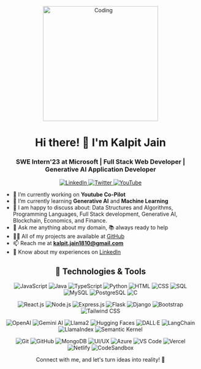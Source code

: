 <p align="center">
  <img width="300" src="https://miro.medium.com/v2/resize:fit:1360/format:webp/1*zVnWJtyGOX_kUIDm6ccCfQ.gif" alt="Coding">
</p>

<h1 align="center">Hi there! 👋 I'm Kalpit Jain</h1>
<h3 align="center">SWE Intern'23 at Microsoft | Full Stack Web Developer | Generative AI Application Developer</h3>

<p align="center">
  <a href="https://linkedin.com/in/kalpitjain18/" target="_blank">
    <img src="https://img.shields.io/badge/-LinkedIn-0077B5?style=flat-square&logo=linkedin&logoColor=white" alt="LinkedIn">
  </a>
  <a href="https://twitter.com/_kalpitjain_" target="_blank">
    <img src="https://img.shields.io/badge/-Twitter-1DA1F2?style=flat-square&logo=twitter&logoColor=white" alt="Twitter">
  </a>
  <a href="https://www.youtube.com/@kalpit_jain" target="_blank">
    <img src="https://img.shields.io/badge/-YouTube-FF0000?style=flat-square&logo=youtube&logoColor=white" alt="YouTube">
  </a>
</p>

- 🔭 I’m currently working on **Youtube Co-Pilot**
- 🌱 I’m currently learning **Generative AI** and **Machine Learning**
- 🤝 I am happy to discuss about: Data Structures and Algorithms, Programming Languages, Full Stack development, Generative AI, Blockchain, Economics, and Finance.
- 💬 Ask me anything about my domain, 📚 always ready to help
- 👨‍💻 All of my projects are available at [GitHub](https://github.com/kalpitjain)
- 📫 Reach me at **kalpit.jain1810@gmail.com**
- 📄 Know about my experiences on [LinkedIn](https://www.linkedin.com/in/kalpitjain18/)

<h2 align="center">🚀 Technologies & Tools</h2>

<p align="center">
  <img src="https://img.shields.io/badge/-JavaScript-F7DF1E?style=flat-square&logo=javascript&logoColor=white" alt="JavaScript">
  <img src="https://img.shields.io/badge/-Java-007396?style=flat-square&logo=java&logoColor=white" alt="Java">
  <img src="https://img.shields.io/badge/-TypeScript-3178C6?style=flat-square&logo=typescript&logoColor=white" alt="TypeScript">
  <img src="https://img.shields.io/badge/-Python-3776AB?style=flat-square&logo=python&logoColor=white" alt="Python">
  <img src="https://img.shields.io/badge/-HTML-E34F26?style=flat-square&logo=html5&logoColor=white" alt="HTML">
  <img src="https://img.shields.io/badge/-CSS-1572B6?style=flat-square&logo=css3&logoColor=white" alt="CSS">
  <img src="https://img.shields.io/badge/-SQL-4479A1?style=flat-square&logo=sql&logoColor=white" alt="SQL">
  <img src="https://img.shields.io/badge/-MySQL-4479A1?style=flat-square&logo=mysql&logoColor=white" alt="MySQL">
  <img src="https://img.shields.io/badge/-PostgreSQL-336791?style=flat-square&logo=postgresql&logoColor=white" alt="PostgreSQL">
  <img src="https://img.shields.io/badge/-C-A8B9CC?style=flat-square&logo=c&logoColor=white" alt="C">
</p>

<p align="center">
  <img src="https://img.shields.io/badge/-React.js-61DAFB?style=flat-square&logo=react&logoColor=white" alt="React.js">
  <img src="https://img.shields.io/badge/-Node.js-339933?style=flat-square&logo=node.js&logoColor=white" alt="Node.js">
  <img src="https://img.shields.io/badge/-Express.js-000000?style=flat-square&logo=express&logoColor=white" alt="Express.js">
  <img src="https://img.shields.io/badge/-Flask-000000?style=flat-square&logo=flask&logoColor=white" alt="Flask">
  <img src="https://img.shields.io/badge/-Django-092E20?style=flat-square&logo=django&logoColor=white" alt="Django">
  <img src="https://img.shields.io/badge/-Bootstrap-7952B3?style=flat-square&logo=bootstrap&logoColor=white" alt="Bootstrap">
  <img src="https://img.shields.io/badge/-Tailwind_CSS-38B2AC?style=flat-square&logo=tailwind-css&logoColor=white" alt="Tailwind CSS">
</p>

<p align="center">
  <img src="https://img.shields.io/badge/-OpenAI-0082C3?style=flat-square&logo=openai&logoColor=white" alt="OpenAI">
  <img src="https://img.shields.io/badge/-Gemini_AI-3F49CC?style=flat-square&logo=gemini-ai&logoColor=white" alt="Gemini AI">
  <img src="https://img.shields.io/badge/-Llama2-FFA07A?style=flat-square&logo=llama2&logoColor=white" alt="Llama2">
  <img src="https://img.shields.io/badge/-Hugging_Faces-1766B3?style=flat-square&logo=hugging-face&logoColor=white" alt="Hugging Faces">
  <img src="https://img.shields.io/badge/-DALL·E-000000?style=flat-square&logo=dalle&logoColor=white" alt="DALL·E">
  <img src="https://img.shields.io/badge/-LangChain-1E1E1E?style=flat-square&logo=langchain&logoColor=white" alt="LangChain">
  <img src="https://img.shields.io/badge/-LlamaIndex-FFA07A?style=flat-square&logo=llama-indiex&logoColor=white" alt="LlamaIndex">
  <img src="https://img.shields.io/badge/-Semantic_Kernel-6550E9?style=flat-square&logo=semantic-kernel&logoColor=white" alt="Semantic Kernel">
</p>

<p align="center">
  <img src="https://img.shields.io/badge/-Git-F05032?style=flat-square&logo=git&logoColor=white" alt="Git">
  <img src="https://img.shields.io/badge/-GitHub-181717?style=flat-square&logo=github&logoColor=white" alt="GitHub">
  <img src="https://img.shields.io/badge/-MongoDB-4DB33D?style=flat-square&logo=mongodb&logoColor=white" alt="MongoDB">
  <img src="https://img.shields.io/badge/-UI/UX-4FC08D?style=flat-square" alt="UI/UX">
  <img src="https://img.shields.io/badge/-Azure-0089D6?style=flat-square&logo=microsoft-azure&logoColor=white" alt="Azure">
  <img src="https://img.shields.io/badge/-VS%20Code-007ACC?style=flat-square&logo=visual-studio-code&logoColor=white" alt="VS Code">
  <img src="https://img.shields.io/badge/-Vercel-000000?style=flat-square&logo=vercel&logoColor=white" alt="Vercel">
  <img src="https://img.shields.io/badge/-Netlify-00C7B7?style=flat-square&logo=netlify&logoColor=white" alt="Netlify">
  <img src="https://img.shields.io/badge/-CodeSandbox-000000?style=flat-square&logo=codesandbox&logoColor=white" alt="CodeSandbox">
</p>

<p align="center">
  Connect with me, and let's turn ideas into reality! 🚀
</p>

